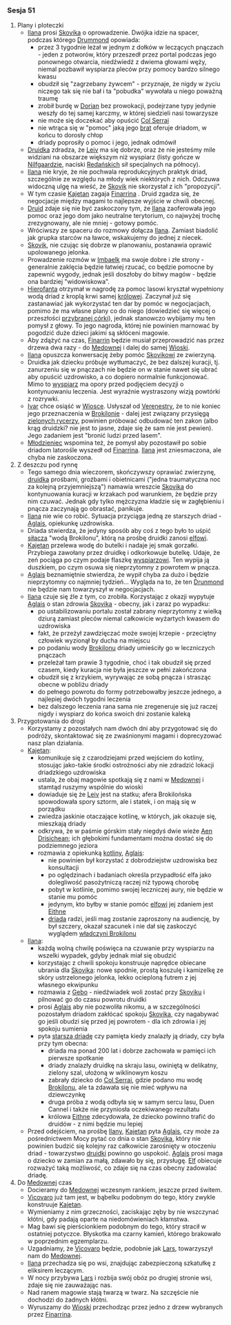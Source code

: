 ### Sesja 51
1. Plany i ploteczki
    - [Ilana](#g_ilana) prosi [Skovika](#p_skovik) o oprowadzenie. Dwójka idzie na spacer, podczas którego [Drummond](#p_skovik) opowiada:
        - przez 3 tygodnie leżał w jednym z dołków w leczących pnączach - jeden z potworów, który przeszedł przez portal podczas jego ponownego otwarcia, niedźwiedź z dwiema głowami węży, niemal pozbawił wyspiarza pleców przy pomocy bardzo silnego kwasu
        - obudził się "zagrzebany żywcem" - przyznaje, że nigdy w życiu niczego tak się nie bał i ta "pobudka" wywołała u niego poważną traumę
        - zrobił burdę w [Dorian](#l_dorian) bez prowokacji, podejrzane typy jedynie weszły do tej samej karczmy, w której siedzieli nasi towarzysze
        - nie może się doczekać aby opuścić [Col Serrai](#l_col_serrai)
        - nie wtrąca się w "pomoc" jaką jego [brat](#p_ivar) oferuje driadom, w końcu to dorosły chłop
        - driady poprosiły o pomoc i jego, jednak odmówił
    - [Druidka](#g_ilana) zdradza, że [Leiv](#p_leiv) ma się dobrze, oraz że nie jesteśmy mile widziani na obszarze większym niż wyspiarz (listy gończe w [Nilfgaardzie](#l_nilfgaard), naciski [Redańskich](#l_redania) sił specjalnych na północy).
    - [Ilana](#g_ilana) nie kryje, że nie pochwala reprodukcyjnych praktyk driad, szczególnie ze względu na młody wiek niektórych z nich. Odczuwa widoczną ulgę na wieść, że [Skovik](#p_skovik) nie skorzystał z ich "propozycji".
    - W tym czasie [Kajetan](#g_kajetan) zagaja [Finarrina](#p_druid_finarrin) . Druid zgadza się, że negocjacje między magami to najlepsze wyjście w chwili obecnej.
    - [Druid](#p_druid_finarrin) zdaje się nie być zaskoczony tym, że [Ilana](#g_ilana) zaoferowała jego pomoc oraz jego dom jako neutralne terytorium, co najwyżej trochę zrezygnowany, ale nie mniej - gotowy pomóc.
    - Wróciwszy ze spaceru do rozmowy dołącza [Ilana](#g_ilana). Zamiast biadolić jak grupka starców na ławce, wskakujemy do jednej z niecek. 
    - [Skovik](#p_skovik), nie czując się dobrze w planowaniu, postanawia oprawić upolowanego jelonka.
    - Prowadzenie rozmów w [Imbaelk](#r_imbaelk) ma swoje dobre i złe strony - generalnie zaklęcia będzie łatwiej rzucać, co będzie pomocne by zapewnić wygody, jednak jeśli doszłoby do bitwy magów - będzie ona bardziej "widowiskowa".
    - [Hierofanta](#p_druid_finarrin) otrzymał w nagrodę za pomoc lasowi kryształ wypełniony wodą driad z kroplą krwi samej [królowej](#p_eithne). Zaczynał już się zastanawiać jak wykorzystać ten dar by pomóc w negocjacjach, pomimo że ma własne plany co do niego (dowiedzieć się więcej o przeszłości [przybranej córki](#g_ilana)), jednak stanowczo wybijamy mu ten pomysł z głowy. To jego nagroda, której nie powinien marnować by pogodzić duże dzieci jakimi są skłóceni magowie.
    - Aby zdążyć na czas, [Finarrin](#p_druid_finarrin) będzie musiał przeprowadzić nas przez drzewa dwa razy - do [Medownej](#l_medowna) i dalej do samej [Wioski](#l_wioska).
    - [Ilana](#g_ilana) opuszcza konwersację żeby pomóc [Skovikowi](#p_skovik) ze zwierzyną.
    - Druidka jak dziecku próbuje wytłumaczyć, że bez dalszej kuracji, tj. zanurzeniu się w pnączach nie będzie on w stanie nawet się ubrać aby opuścić uzdrowisko, a co dopiero normalnie funkcjonować. Mimo to [wyspiarz](#p_skovik) ma opory przed podjęciem decyzji o kontynuowaniu leczenia. Jest wyraźnie wystraszony wizją powtórki z rozrywki.
    - [Ivar](#p_ivar) chce osiąść w [Wiosce](#l_wioska). Usłyszał od [Verenestry](#p_verenestra), że to nie koniec jego przeznaczenia w [Brokilonie](#l_brokilon) - dalej jest związany przysięgą [zielonych rycerzy](#r_rycerze_galawaina), powinien próbować odbudować ten zakon (albo krąg druidzki? nie jest to jasne, zdaje się że sam nie jest pewien). Jego zadaniem jest "bronić ludzi przed lasem".
    - [Młodzieniec](#p_ivar) wspomina też, że pomysł aby pozostawił po sobie driadom latorośle wyszedł od [Finarrina](#p_druid_finarrin). [Ilana](#g_ilana) jest zniesmaczona, ale chyba nie zaskoczona.
2. Z deszczu pod rynnę
    - Tego samego dnia wieczorem, skończywszy oprawiać zwierzynę, [druidka](#g_ilana) prośbami, groźbami i obietnicami ("jedna traumatyczna noc za kolejną przyjemniejszą") namawia wreszcie [Skovika](#p_skovik) do kontynuowania kuracji w krzakach pod warunkiem, że będzie przy nim czuwać. Jednak gdy tylko mężczyzna kładzie się w zagłębieniu i pnącza zaczynają go obrastać, panikuje. 
    - [Ilana](#g_ilana) nie wie co robić. Sytuacja przyciąga jedną ze starszych driad - [Aglais](#p_aglais), opiekunkę uzdrowiska.
    - Driada stwierdza, że jedyny sposób aby coś z tego było to uśpić [siłacza](#p_skovik) "wodą Brokilonu", którą na prośbę druidki zanosi [elfowi](#g_kajetan).
    - [Kajetan](#g_kajetan) przelewa wodę do butelki i nadaje jej smak gorzałki. Przybiega zawołany przez druidkę i odkorkowuje butelkę. Udaje, że zeń pociąga po czym podaje flaszkę [wyspiarzowi](#p_skovik). Ten wypija ją duszkiem, po czym osuwa się nieprzytomny z powrotem w pnącza. 
    - [Aglais](#p_aglais) beznamiętnie stwierdza, że wypił chyba za dużo i będzie nieprzytomny co najmniej tydzień... Wygląda na to, że ten [Drunmond](#p_skovik) nie będzie nam towarzyszył w negocjacjach.
    - [Ilana](#g_ilana) czuje się źle z tym, co zrobiła. Korzystając z okazji wypytuje [Aglais](#p_aglais) o stan zdrowia [Skovika](#p_skovik) - obecny, jak i zaraz po wypadku:
        - po ustabilizowaniu portalu został zabrany nieprzytomny z wielką dziurą zamiast pleców niemal całkowicie wyżartych kwasem do uzdrowiska
        - fakt, że przeżył zawdzięczać może swojej krzepie - przeciętny człowiek wyzionął by ducha na miejscu
        - po podaniu wody [Brokilonu](#l_brokilon) driady umieściły go w leczniczych pnączach
        - przeleżał tam prawie 3 tygodnie, choć i tak obudził się przed czasem, kiedy kuracja nie była jeszcze w pełni zakończona
        - obudził się z krzykiem, wyrywając ze sobą pnącza i strasząc obecne w pobliżu driady
        - do pełnego powrotu do formy potrzebowałby jeszcze jednego, a najlepiej dwóch tygodni leczenia
        - bez dalszego leczenia rana sama nie zregeneruje się już raczej nigdy i wyspiarz do końca swoich dni zostanie kaleką
3. Przygotowania do drogi 
    - Korzystamy z pozostałych nam dwóch dni aby przygotować się do podróży, skontaktować się ze zwaśnionymi magami i doprecyzować nasz plan działania.
    - [Kajetan](#g_kajetan):
        - komunikuje się z czarodziejami przed wejściem do kotliny, stosując jako-takie środki ostrożności aby nie zdradzić lokacji driadzkiego uzdrowiska
        - ustala, że obaj magowie spotkają się z nami w [Medownej](#l_medowna) i stamtąd ruszymy wspólnie do wioski
        - dowiaduje się że [Leiv](#p_leiv) jest na statku; afera Brokilońska spowodowała spory sztorm, ale i statek, i on mają się w porządku
        - zwiedza jaskinie otaczające kotlinę, w których, jak okazuje się, mieszkają driady
        - odkrywa, że w paśmie górskim stały niegdyś dwie wieże [Aen Drisichean](#r_aen_drisichean); ich głębokimi fundamentami można dostać się do podziemnego jeziora
        - rozmawia z opiekunką [kotliny](#l_col_serrai), [Aglais](#p_aglais):
            - nie powinien był korzystać z dobrodziejstw uzdrowiska bez konsultacji
            - po oględzinach i badaniach określa przypadłość elfa jako dolegliwość pasożytniczą raczej niż typową chorobę
            - pobyt w kotlinie, pomimo swojej leczniczej aury, nie będzie w stanie mu pomóc
            - jedynym, kto byłby w stanie pomóc [elfowi](#g_kajetan) jej zdaniem jest [Eithne](#p_eithne)
            - [driada](#p_aglais) radzi, jeśli mag zostanie zaproszony na audiencję, by był szczery, okazał szacunek i nie dał się zaskoczyć wyglądem [władczyni Brokilonu](#p_eithne)
    - [Ilana](#g_ilana):
        - każdą wolną chwilę poświęca na czuwanie przy wyspiarzu na wszelki wypadek, gdyby jednak miał się obudzić
        - korzystając z chwili spokoju konstruuje naprędce obiecane ubrania dla [Skovika](#p_skovik): nowe spodnie, prostą koszulę i kamizelkę ze skóry ustrzelonego jelonka, lekko ocieploną futrem z jej własnego ekwipunku
        - rozmawia z [Gebo](#p_gebo) - niedźwiadek woli zostać przy [Skoviku](#p_skovik) i pilnować go do czasu powrotu druidki
        - prosi [Aglais](#p_aglais) aby nie pozwoliła nikomu, a w szczególności pozostałym driadom zakłócać spokoju [Skovika](#p_skovik), czy nagabywać go jeśli obudzi się przed jej powrotem - dla ich zdrowia i jej spokoju sumienia
        - pyta [starszą driadę](#p_aglais) czy pamięta kiedy znalazły ją driady, czy była przy tym obecna:
            - driada ma ponad 200 lat i dobrze zachowała w pamięci ich pierwsze spotkanie
            - driady znalazły druidkę na skraju lasu, owiniętą w delikatny, zielony szal, ułożoną w wiklinowym koszu
            - zabrały dziecko do [Col Serrai](#l_col_serrai), gdzie podano mu wodę [Brokilonu](#l_brokilon), ale ta zdawała się nie mieć wpływu na dziewczynkę
            - druga próba z wodą odbyła się w samym sercu lasu, Duen Cannel i także nie przyniosła oczekiwanego rezultatu
            - królowa [Eithne](#p_eithne) zdecydowała, że dziecko powinno trafić do druidów - z nimi będzie mu lepiej
    - Przed odejściem, na prośbę [Ilany](#g_ilana), [Kajetan](#g_kajetan) pyta [Aglais](#p_aglais), czy może za pośrednictwem Mocy pytać co dnia o stan [Skovika](#p_skovik), który nie powinien budzić się kolejny raz całkowicie zarośnięty w otoczeniu driad - towarzystwo [druidki](#g_ilana) powinno go uspokoić. [Aglais](#p_aglais) prosi maga o dziecko w zamian za małą, zdawało by się, przysługę. [Elf](#g_kajetan) obiecuje rozważyć taką możliwość, co zdaje się na czas obecny zadowalać driadę.
4. Do [Medownej](#l_medowna) czas
    - Docieramy do [Medownej](#l_medowna) wczesnym rankiem, jeszcze przed świtem. 
    - [Vicovaro](#p_florian_z_vicovaro) już tam jest, w bąbelku podobnym do tego, który zwykle konstruuje [Kajetan](#g_kajetan).
    - Wymieniamy z nim grzeczności, zaciskając zęby by nie wszczynać kłótni, gdy padają oparte na niedomówieniach kłamstwa. 
    - Mag bawi się pierścionkiem podobnym do tego, który stracił w ostatniej potyczce. Błyskotka ma czarny kamień, którego brakowało w poprzednim egzemplarzu.
    - Uzgadniamy, że [Vicovaro](#p_florian_z_vicovaro) będzie, podobnie jak [Lars](#p_lars), towarzyszył nam do [Medownej](#l_medowna).
    - [Ilana](#g_ilana) przechadza się po wsi, znajdując zabezpieczoną szkatułkę z eliksirem leczącym.
    - W nocy przybywa [Lars](#p_lars) i rozbija swój obóz po drugiej stronie wsi, zdaje się nie zauważając nas.
    - Nad ranem magowie stają twarzą w twarz. Na szczęście nie dochodzi do żadnych kłótni.
    - Wyruszamy do [Wioski](#l_wioska) przechodząc przez jedno z drzew wybranych przez [Finarrina](#p_druid_finarrin).
    
    